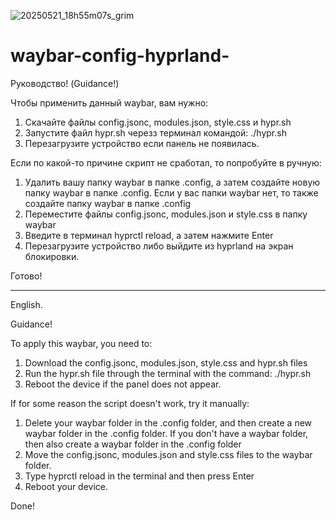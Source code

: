 ![20250521_18h55m07s_grim](https://github.com/user-attachments/assets/d694820d-cac8-4e6d-af98-22de41c40d07)
# waybar-config-hyprland-

Руководство! (Guidance!)

Чтобы применить данный waybar, вам нужно:
1) Скачайте файлы  config.jsonc, modules.json, style.css и hypr.sh
2) Запустите файл hypr.sh черезз терминал командой: ./hypr.sh
3) Перезагрузите устройство если панель не появилась.

Если по какой-то причине скрипт не сработал, то попробуйте в ручную:
1) Удалить вашу папку waybar в папке .config, а затем создайте новую папку waybar в папке .config. Если у вас папки waybar нет, то также создайте папку waybar в папке .config
2) Переместите файлы config.jsonc, modules.json и style.css в папку waybar
3) Введите в терминал hyprctl reload, а затем нажмите Enter
4) Перезагрузите устройство либо выйдите из hyprland на экран блокировки.

Готово!
______________________________________________________________________________________________________________________________________________________________________________________________________
English.

Guidance!

To apply this waybar, you need to:
1) Download the config.jsonc, modules.json, style.css and hypr.sh files
2) Run the hypr.sh file through the terminal with the command: ./hypr.sh
3) Reboot the device if the panel does not appear.

If for some reason the script doesn't work, try it manually:
1) Delete your waybar folder in the .config folder, and then create a new waybar folder in the .config folder. If you don't have a waybar folder, then also create a waybar folder in the .config folder
2) Move the config.jsonc, modules.json and style.css files to the waybar folder.
3) Type hyprctl reload in the terminal and then press Enter
4) Reboot your device.

Done!
